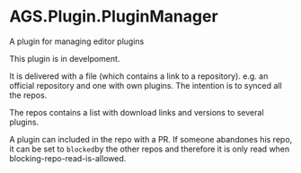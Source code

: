 # AGS.Plugin.PluginManager
A plugin for managing editor plugins

This plugin is in develpoment.

It is delivered with a file (which contains a link to a repository).
e.g. an official repository and one with own plugins.
The intention is to synced all the repos.

The repos contains a list with download links and versions to several plugins.

A plugin can included in the repo with a PR.
If someone abandones his repo, it can be set to `blocked`by the other repos and therefore it is only read when blocking-repo-read-is-allowed.
